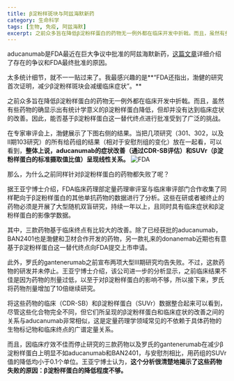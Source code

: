```yaml
---
title: β淀粉样斑块与阿兹海默新药
category: 生命科学
tags: [生物, 免疫, 阿兹海默]
excerpt: 之前众多旨在降低β淀粉样蛋白的药物无一例外都在临床开发中折戟。而且，虽然有些药物的确显示出有统计学意义的β淀粉样蛋白降低，但却并没有达到临床症状的改善。因此，能否基于β淀粉样蛋白这一替代终点进行批准受到了广泛的挑战。
---
```

aducanumab是FDA最近在巨大争议中批准的阿兹海默新药，[这篇文章](https://mp.weixin.qq.com/s/cXeL-EmXTZ2JjKru4cYWUA)详细介绍了存在的争议和FDA最终批准的原因。

太多统计细节，就不一一贴过来了。我最感兴趣的是**“FDA还指出，渤健的研究首次证明，减少β淀粉样斑块会减缓临床症状”。**

之前众多旨在降低β淀粉样蛋白的药物无一例外都在临床开发中折戟。而且，虽然有些药物的确显示出有统计学意义的β淀粉样蛋白降低，但却并没有达到临床症状的改善。因此，能否基于β淀粉样蛋白这一替代终点进行批准受到了广泛的挑战。

在专家审评会上，渤健展示了下图右侧的结果。当把几项研究（301、302，以及II期103研究）的所有给药组的结果（相对于安慰剂组的变化）放在一起看，可以看到，**整体上说，aducanumab的症状改善（通过CDR-SB评估）和SUVr（β淀粉样蛋白的标准摄取值比值）呈现线性关系。**
![FDA](https://img02.hi-pda.com/forum/attachments/day_211023/211023122647e61e44cac4acb8.jpg)


那么，为什么之前同样针对β淀粉样蛋白的药物都失败了呢？

据王亚宁博士介绍，FDA临床药理部定量药理审评室与临床审评部门合作收集了同样靶向于β淀粉样蛋白的其他单抗药物的数据进行了分析。这些在研或者被终止的药物必须是开展了大型随机双盲研究，持续一年以上，且同时具有临床症状和β淀粉样蛋白的影像学数据。

其中，三款药物基于临床终点有比较大的改善。除了已经获批的aducanumab，BAN2401也是渤健和卫材合作开发的药物，另一款礼来的donanemab近期也有意基于β淀粉样蛋白这一替代终点向FDA提交上市申请。

此外，罗氏的gantenerumab之前宣布两项大型III期研究均告失败。不过，这款药物的研发并未停止。王亚宁博士介绍，该公司进一步的分析显示，之前临床结果不佳是因为药物的剂量过低，以至于对β淀粉样蛋白的影响不够，所以接下来，罗氏将药物剂量增加了10倍继续研究。

将这些药物的临床（CDR-SB）和β淀粉样蛋白（SUVr）数据整合起来可以看到，尽管这些化合物完全不同，但它们所呈现的β淀粉样蛋白和临床症状的改善之间的关系与aducanumab非常相似，这是定量药理学领域常见的不依赖于具体药物的生物标记物和临床终点的广谱定量关系。

而且，因临床疗效不佳而停止研究的三款药物以及罗氏的gantenerumab在减少β淀粉样蛋白上明显不如aducanumab和BAN2401，与安慰剂相比，用药组的SUVr值的降低均小于0.1个单位。王亚宁博士认为，**这个分析很清楚地揭示了这些药物失败的原因：β淀粉样蛋白的降低程度不够。**